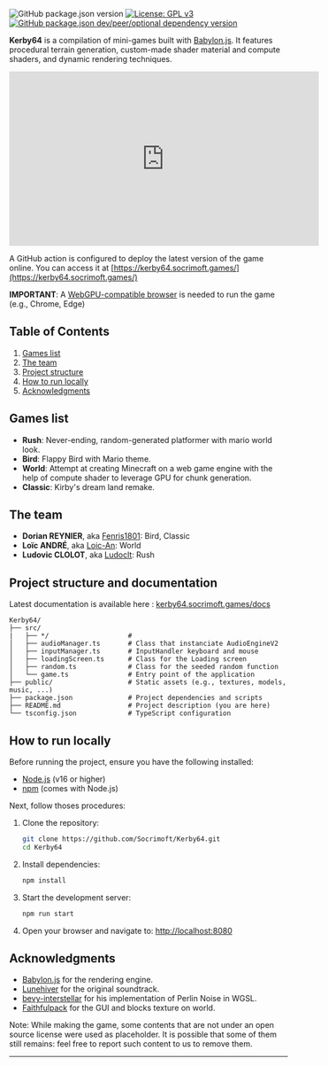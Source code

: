 ![GitHub package.json version](https://img.shields.io/github/package-json/v/socrimoft/Kerby64?label=Version&color=green)
[![License: GPL v3](https://img.shields.io/badge/License-GPLv3-blue.svg)](https://www.gnu.org/licenses/gpl-3.0)
[![GitHub package.json dev/peer/optional dependency version](https://img.shields.io/github/package-json/dependency-version/socrimoft/Kerby64/dev/%40babylonjs%2Fcore?label=Babylon.js&color=orange)](https://doc.babylonjs.com/whats-new/)

**Kerby64** is a compilation of mini-games built with
[Babylon.js](https://babylonjs.com/). It features procedural terrain generation,
custom-made shader material and compute shaders, and dynamic rendering
techniques.

<iframe width="560" height="315"
src="https://www.youtube.com/embed/dQw4w9WgXcQ"
frameborder="0"
allow="accelerometer; autoplay; encrypted-media; gyroscope; picture-in-picture"
allowfullscreen></iframe>

A GitHub action is configured to deploy the latest version of the game online.
You can access it at
[https://kerby64.socrimoft.games/](https://kerby64.socrimoft.games/)

**IMPORTANT**: A [WebGPU-compatible browser](https://caniuse.com/webgpu) is
needed to run the game (e.g., Chrome, Edge)

## Table of Contents

1. [Games list](#games-list)
2. [The team](#the-team)
3. [Project structure](#project-structure)
4. [How to run locally](#how-to-run-locally)
5. [Acknowledgments](#acknowledgments)

## Games list

- **Rush**: Never-ending, random-generated platformer with mario world look.
- **Bird**: Flappy Bird with Mario theme.
- **World**: Attempt at creating Minecraft on a web game engine with the help of
  compute shader to leverage GPU for chunk generation.
- **Classic**: Kirby's dream land remake.

## The team

- **Dorian REYNIER**, aka [Fenris1801](https://github.com/Fenris1801): Bird,
  Classic
- **Loïc ANDRÉ**, aka [Loic-An](https://github.com/Loic-An): World
- **Ludovic CLOLOT**, aka [Ludoclt](https://github.com/Ludoclt): Rush

## Project structure and documentation
Latest documentation is available here : [kerby64.socrimoft.games/docs](kerby64.socrimoft.games/docs)
```
Kerby64/
├── src/
|   ├── */                    # 
│   ├── audioManager.ts       # Class that instanciate AudioEngineV2
│   ├── inputManager.ts       # InputHandler keyboard and mouse
│   ├── loadingScreen.ts      # Class for the Loading screen
│   ├── random.ts             # Class for the seeded random function
│   └── game.ts               # Entry point of the application
├── public/                   # Static assets (e.g., textures, models, music, ...)
├── package.json              # Project dependencies and scripts
├── README.md                 # Project description (you are here)
└── tsconfig.json             # TypeScript configuration
```

## How to run locally

Before running the project, ensure you have the following installed:

- [Node.js](https://nodejs.org/) (v16 or higher)
- [npm](https://www.npmjs.com/) (comes with Node.js)

Next, follow thoses procedures:

1. Clone the repository:
   ```bash
   git clone https://github.com/Socrimoft/Kerby64.git
   cd Kerby64
   ```

2. Install dependencies:
   ```bash
   npm install
   ```

3. Start the development server:
   ```bash
   npm run start
   ```

4. Open your browser and navigate to:
   [http://localhost:8080](http://localhost:8080)

## Acknowledgments

- [Babylon.js](https://www.babylonjs.com/) for the rendering engine.
- [Lunehiver](https://open.spotify.com/intl-fr/artist/5wHJFgKLG9GDdUWH4Xu8Ka)
  for the original soundtrack.
- [bevy-interstellar](https://github.com/bevy-interstellar/wgsl_noise) for his
  implementation of Perlin Noise in WGSL.
- [Faithfulpack](https://faithfulpack.net/) for the GUI and blocks texture on world.

Note: While making the game, some contents that are not under an open source
license were used as placeholder. It is possible that some of them still
remains: feel free to report such content to us to remove them.

---
